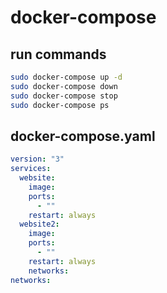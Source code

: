# docker-compose

## run commands
```BASH
sudo docker-compose up -d
sudo docker-compose down
sudo docker-compose stop
sudo docker-compose ps
```

## docker-compose.yaml
```YAML
version: "3"
services:
  website:
    image:
    ports:
      - ""
    restart: always
  website2:
    image:
    ports:
      - ""
    restart: always
    networks:    
networks: 
```
